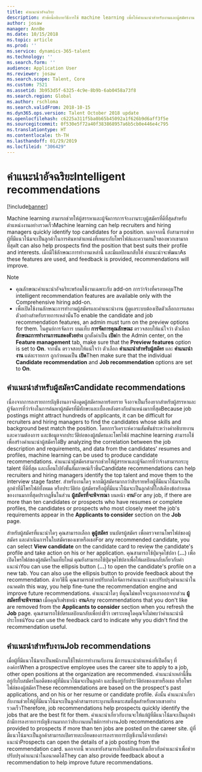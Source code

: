 ```yaml
---
title: คำแนะนำอัจฉริยะ
description: หัวข้อนี้อธิบายวิธีการใช้ machine learning เพื่อให้คำแนะนำสำหรับงานและผู้สมัครงาน
author: josaw
manager: AnnBe
ms.date: 10/15/2018
ms.topic: article
ms.prod: ''
ms.service: dynamics-365-talent
ms.technology: ''
ms.search.form: ''
audience: Application User
ms.reviewer: josaw
ms.search.scope: Talent, Core
ms.custom: 7521
ms.assetid: 3b953d5f-6325-4c9e-8b9b-6ab0458a73f8
ms.search.region: Global
ms.author: rschloma
ms.search.validFrom: 2018-10-15
ms.dyn365.ops.version: Talent October 2018 update
ms.openlocfilehash: c6225a311f5ba0b65b45092a1f626b9d6aff3f5e
ms.sourcegitcommit: 0f530e5f72a40f383868957a6b5cb0e446e4c795
ms.translationtype: HT
ms.contentlocale: th-TH
ms.lasthandoff: 01/29/2019
ms.locfileid: "306429"
---
```

# <a name="intelligent-recommendations"></a><span data-ttu-id="58e9e-103">คำแนะนำอัจฉริยะ</span><span class="sxs-lookup"><span data-stu-id="58e9e-103">Intelligent recommendations</span></span>

[!include[banner](../includes/banner.md)]

<span data-ttu-id="58e9e-104">Machine learning สามารถช่วยให้ผู้สรรหาและผู้จัดการการจ้างงานระบุผู้สมัครที่ดีที่สุดสำหรับตำแหน่งงานอย่างรวดเร็ว</span><span class="sxs-lookup"><span data-stu-id="58e9e-104">Machine learning can help recruiters and hiring managers quickly identify top candidates for a position.</span></span> <span data-ttu-id="58e9e-105">นอกจากนี้ ยังสามารถช่วยผู้ที่มีแนวโน้มจะเป็นลูกค้าในการค้นหาตำแหน่งที่เหมาะกับโพรไฟล์และความสนใจของพวกเขามากที่สุด</span><span class="sxs-lookup"><span data-stu-id="58e9e-105">It can also help prospects find the position that best suits their profile and interests.</span></span> <span data-ttu-id="58e9e-106">เมื่อมีใช้ลักษณะการทำงานเหล่านี้ และมีผลป้อนกลับให้ คำแนะนำจะพัฒนา</span><span class="sxs-lookup"><span data-stu-id="58e9e-106">As these features are used, and feedback is provided, recommendations will improve.</span></span>

> [!NOTE] 
> - <span data-ttu-id="58e9e-107">คุณลักษณะคำแนะนำอัจฉริยะพร้อมใช้งานเฉพาะกับ add-on การว่าจ้างที่ครอบคลุม</span><span class="sxs-lookup"><span data-stu-id="58e9e-107">The intelligent recommendation features are available only with the Comprehensive hiring add-on.</span></span>
> - <span data-ttu-id="58e9e-108">เพื่อเปิดใช้งานลักษณะการทำงานผู้สมัครและคำแนะนำงาน ผู้ดูแลระบบต้องเปิดตัวเลือกการแสดงตัวอย่างสำหรับรายการเหล่านั้น</span><span class="sxs-lookup"><span data-stu-id="58e9e-108">To enable the candidate and job recommendation features, an admin must turn on the preview options for them.</span></span> <span data-ttu-id="58e9e-109">ในศูนย์การจัดการ บนแท็บ **การจัดการคุณลักษณะ** ตรวจสอบให้แน่ใจว่า ตัวเลือก **ลักษณะการทำงานการแสดงตัวอย่าง** ถูกตั้งค่าเป็น **เปิด**</span><span class="sxs-lookup"><span data-stu-id="58e9e-109">In the Admin center, on the **Feature management** tab, make sure that the **Preview features** option is set to **On**.</span></span> <span data-ttu-id="58e9e-110">จากนั้น ตรวจสอบให้แน่ใจว่า ตัวเลือก **คำแนะนำสำหรับผู้สมัคร** และ **คำแนะนำงาน** แต่ละรายการ ถูกกำหนดเป็น **เปิด**</span><span class="sxs-lookup"><span data-stu-id="58e9e-110">Then make sure that the individual **Candidate recommendation** and **Job recommendation** options are set to **On**.</span></span>

## <a name="candidate-recommendations"></a><span data-ttu-id="58e9e-111">คำแนะนำสำหรับผู้สมัคร</span><span class="sxs-lookup"><span data-stu-id="58e9e-111">Candidate recommendations</span></span>

<span data-ttu-id="58e9e-112">เนื่องจากการลงรายการบัญชีงานอาจดึงดูดผู้สมัครหลายร้อยราย จึงอาจเป็นเรื่องยากสำหรับผู้สรรหาและผู้จัดการที่ว่าจ้างในการค้นหาผู้สมัครที่มีทักษะและเบื้องหลังตรงกับตำแหน่งมากที่สุด</span><span class="sxs-lookup"><span data-stu-id="58e9e-112">Because job postings might attract hundreds of applicants, it can be difficult for recruiters and hiring managers to find the candidates whose skills and background best match the position.</span></span> <span data-ttu-id="58e9e-113">โดยการวิเคราะห์ความสัมพันธ์ระหว่างคำอธิบายงานและความต้องการ และข้อมูลจากประวัติย่อของผู้สมัครและโพรไฟล์ machine learning สามารถใช้เพื่อสร้างคำแนะนำผู้สมัครได้</span><span class="sxs-lookup"><span data-stu-id="58e9e-113">By analyzing the correlation between the job description and requirements, and data from the candidates' resumes and profiles, machine learning can be used to produce candidate recommendations.</span></span> <span data-ttu-id="58e9e-114">คำแนะนำผู้สมัครสามารถช่วยให้ผู้สรรหาและผู้จัดการที่ว่าจ้างสามารถระบุ talent ที่ดีที่สุด และเลื่อนไปยังขั้นสัมภาษณ์เร็วขึ้น</span><span class="sxs-lookup"><span data-stu-id="58e9e-114">Candidate recommendations can help recruiters and hiring managers identify the top talent and move them to the interview stage faster.</span></span> <span data-ttu-id="58e9e-115">สำหรับงานใดๆ หากมีผู้สมัครมากกว่าสิบรายหรือผู้ที่มีแนวโน้มจะเป็นลูกค้าที่มีโพรไฟล์ทั้งหมด หรือประวัติย่อ ผู้สมัครหรือผู้ที่มีแนวโน้มจะเป็นลูกค้าที่ใกล้เคียงข้อกำหนดของงานมากที่สุดปรากฏขึ้นในส่วน **ผู้สมัครที่จะพิจารณา** บนหน้า **งาน**</span><span class="sxs-lookup"><span data-stu-id="58e9e-115">For any job, if there are more than ten candidates or prospects who have resumes or complete profiles, the candidates or prospects who most closely meet the job's requirements appear in the **Applicants to consider** section on the **Job** page.</span></span>

<span data-ttu-id="58e9e-116">สำหรับผู้สมัครที่แนะนำใดๆ คุณสามารถเลือก **ดูผู้สมัคร** บนบัตรผู้สมัคร เพื่อตรวจทานโพรไฟล์ของผู้สมัคร และดำเนินการในใบสมัครของเขาหรือเธอ</span><span class="sxs-lookup"><span data-stu-id="58e9e-116">For any recommended candidate, you can select **View candidate** on the candidate card to review the candidate's profile and take action on his or her application.</span></span> <span data-ttu-id="58e9e-117">คุณสามารถใช้ปุ่มจุดไข่ปลา (**...**) เพื่อเปิดโพรไฟล์ของผู้สมัครในแท็บใหม่ คุณยังสามารถใช้ปุ่มจุดไข่ปลาเพื่อให้ผลป้อนกลับเกี่ยวกับคำแนะนำ</span><span class="sxs-lookup"><span data-stu-id="58e9e-117">You can use the ellipsis button (**...**) to open the candidate's profile on a new tab. You can also use the ellipsis button to provide feedback about the recommendation.</span></span> <span data-ttu-id="58e9e-118">ด้วยวิธีนี้ คุณสามารถช่วยปรับกลไกจัดการคำแนะนำ และปรับปรุงคำแนะนำในอนาคต</span><span class="sxs-lookup"><span data-stu-id="58e9e-118">In this way, you help fine-tune the recommendation engine and improve future recommendations.</span></span> <span data-ttu-id="58e9e-119">คำแนะนำใดๆ ที่คุณไม่พอใจจะถูกเอาออกจากส่วน **ผู้สมัครที่จะพิจารณา** เมื่อคุณรีเฟรชหน้า **งาน**</span><span class="sxs-lookup"><span data-stu-id="58e9e-119">Any recommendations that you don't like are removed from the **Applicants to consider** section when you refresh the **Job** page.</span></span> <span data-ttu-id="58e9e-120">คุณสามารถใช้บัตรผลป้อนกลับเพื่อบ่งชี้ว่า เพราะเหตุใดคุณจึงไม่พบว่าคำแนะนำมีประโยชน์</span><span class="sxs-lookup"><span data-stu-id="58e9e-120">You can use the feedback card to indicate why you didn't find the recommendation useful.</span></span>

## <a name="job-recommendations"></a><span data-ttu-id="58e9e-121">คำแนะนำสำหรับงาน</span><span class="sxs-lookup"><span data-stu-id="58e9e-121">Job recommendations</span></span> 

<span data-ttu-id="58e9e-122">เมื่อผู้ที่มีแนวโน้มจะเป็นพนักงานใช้ไซต์การทำงานกับงาน มีการแนะนำตำแหน่งที่เปิดอื่นๆ ที่องค์กร</span><span class="sxs-lookup"><span data-stu-id="58e9e-122">When a prospective employee uses the career site to apply to a job, other open positions at the organization are recommended.</span></span> <span data-ttu-id="58e9e-123">คำแนะนำเหล่านี้ขึ้นอยู่กับใบสมัครในอดีตของผู้ที่มีแนวโน้มจะเป็นลูกค้า และขึ้นอยู่กับประวัติย่อของเขาหรือเธอ หรือโพรไฟล์ของผู้สมัคร</span><span class="sxs-lookup"><span data-stu-id="58e9e-123">These recommendations are based on the prospect's past applications, and on his or her resume or candidate profile.</span></span> <span data-ttu-id="58e9e-124">ดังนั้น คำแนะนำเกี่ยวกับงานช่วยให้ผู้ที่มีแนวโน้มจะเป็นลูกค้าสามารถระบุงานที่เหมาะสมที่สุดสำหรับพวกเขาอย่างรวดเร็ว</span><span class="sxs-lookup"><span data-stu-id="58e9e-124">Therefore, job recommendations help prospects quickly identify the jobs that are the best fit for them.</span></span> <span data-ttu-id="58e9e-125">คำแนะนำเกี่ยวกับงานจะให้แก่ผู้ที่มีแนวโน้มจะเป็นลูกค้า ถ้ามีการลงรายการบัญชีงานมากกว่าสิบงานบนไซต์การทำงาน</span><span class="sxs-lookup"><span data-stu-id="58e9e-125">Job recommendations are provided to prospects if more than ten jobs are posted on the career site.</span></span> <span data-ttu-id="58e9e-126">ผู้ที่มีแนวโน้มจะเป็นลูกค้าสามารถเปิดรายละเอียดของการลงรายการบัญชีงานได้จากบัตรคำแนะนำ</span><span class="sxs-lookup"><span data-stu-id="58e9e-126">Prospects can open the details of a job posting from the recommendation card.</span></span> <span data-ttu-id="58e9e-127">นอกจากนี้ พวกเขายังสามารถให้ผลป้อนกลับเกี่ยวกับคำแนะนำเพื่อช่วยปรับปรุงคำแนะนำในอนาคตได้</span><span class="sxs-lookup"><span data-stu-id="58e9e-127">They can also provide feedback about a recommendation to help improve future recommendations.</span></span>
